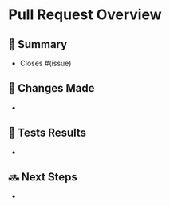 # Pull Request Overview

## 📝 Summary
- Closes #(issue)

## 🔄 Changes Made
- 

## 🔧 Tests Results
-

## 🔜 Next Steps
-